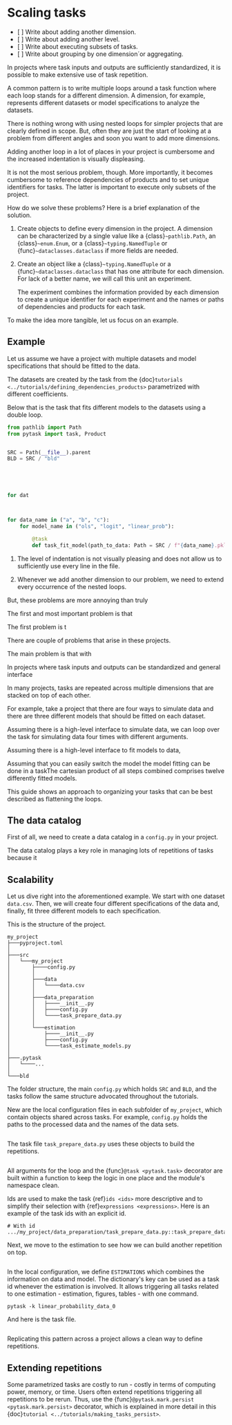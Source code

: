 # Scaling tasks

- \[ \] Write about adding another dimension.
- \[ \] Write about adding another level.
- \[ \] Write about executing subsets of tasks.
- \[ \] Write about grouping by one dimension´or aggregating.

In projects where task inputs and outputs are sufficiently standardized, it is possible
to make extensive use of task repetition.

A common pattern is to write multiple loops around a task function where each loop
stands for a different dimension. A dimension, for example, represents different
datasets or model specifications to analyze the datasets.

There is nothing wrong with using nested loops for simpler projects that are clearly
defined in scope. But, often they are just the start of looking at a problem from
different angles and soon you want to add more dimensions.

Adding another loop in a lot of places in your project is cumbersome and the increased
indentation is visually displeasing.

It is not the most serious problem, though. More importantly, it becomes cumbersome to
reference dependencies of products and to set unique identifiers for tasks. The latter
is important to execute only subsets of the project.

How do we solve these problems? Here is a brief explanation of the solution.

1. Create objects to define every dimension in the project. A dimension can be
   characterized by a single value like a {class}`~pathlib.Path`, an
   {class}`~enum.Enum`, or a {class}`~typing.NamedTuple` or
   {func}`~dataclasses.dataclass` if more fields are needed.

1. Create an object like a {class}`~typing.NamedTuple` or a
   {func}`~dataclasses.dataclass` that has one attribute for each dimension. For lack of
   a better name, we will call this unit an experiment.

   The experiment combines the information provided by each dimension to create a unique
   identifier for each experiment and the names or paths of dependencies and products
   for each task.

To make the idea more tangible, let us focus on an example.

## Example

Let us assume we have a project with multiple datasets and model specifications that
should be fitted to the data.

The datasets are created by the task from the
{doc}`tutorials <../tutorials/defining_dependencies_products>` parametrized with
different coefficients.

Below that is the task that fits different models to the datasets using a double loop.

```python
from pathlib import Path
from pytask import task, Product


SRC = Path(__file__).parent
BLD = SRC / "bld"





for dat



for data_name in ("a", "b", "c"):
    for model_name in ("ols", "logit", "linear_prob"):

        @task
        def task_fit_model(path_to_data: Path = SRC / f"{data_name}.pkl")

```

1. The level of indentation is not visually pleasing and does not allow us to
   sufficiently use every line in the file.

1. Whenever we add another dimension to our problem, we need to extend every occurrence
   of the nested loops.

But, these problems are more annoying than truly

The first and most important problem is that

The first problem is t

There are couple of problems that arise in these projects.

The main problem is that with

In projects where task inputs and outputs can be standardized and general interface

In many projects, tasks are repeated across multiple dimensions that are stacked on top
of each other.

For example, take a project that there are four ways to simulate data and there are
three different models that should be fitted on each dataset.

Assuming there is a high-level interface to simulate data, we can loop over the task for
simulating data four times with different arguments.

Assuming there is a high-level interface to fit models to data,

Assuming that you can easily switch the model the model fitting can be done in a taskThe
cartesian product of all steps combined comprises twelve differently fitted models.

This guide shows an approach to organizing your tasks that can be best described as
flattening the loops.

## The data catalog

First of all, we need to create a data catalog in a `config.py` in your project.

The data catalog plays a key role in managing lots of repetitions of tasks because it

## Scalability

Let us dive right into the aforementioned example. We start with one dataset `data.csv`.
Then, we will create four different specifications of the data and, finally, fit three
different models to each specification.

This is the structure of the project.

```text
my_project
├───pyproject.toml
│
├───src
│   └───my_project
│       ├────config.py
│       │
│       ├───data
│       │   └────data.csv
│       │
│       ├───data_preparation
│       │   ├────__init__.py
│       │   ├────config.py
│       │   └────task_prepare_data.py
│       │
│       └───estimation
│           ├────__init__.py
│           ├────config.py
│           └────task_estimate_models.py
│
├───.pytask
│   └────...
│
└───bld
```

The folder structure, the main `config.py` which holds `SRC` and `BLD`, and the tasks
follow the same structure advocated throughout the tutorials.

New are the local configuration files in each subfolder of `my_project`, which contain
objects shared across tasks. For example, `config.py` holds the paths to the processed
data and the names of the data sets.

```{literalinclude} ../../../docs_src/how_to_guides/bp_scaling_tasks_1.py
```

The task file `task_prepare_data.py` uses these objects to build the repetitions.

```{literalinclude} ../../../docs_src/how_to_guides/bp_scaling_tasks_2.py
```

All arguments for the loop and the {func}`@task <pytask.task>` decorator are built
within a function to keep the logic in one place and the module's namespace clean.

Ids are used to make the task {ref}`ids <ids>` more descriptive and to simplify their
selection with {ref}`expressions <expressions>`. Here is an example of the task ids with
an explicit id.

```
# With id
.../my_project/data_preparation/task_prepare_data.py::task_prepare_data[data_0]
```

Next, we move to the estimation to see how we can build another repetition on top.

```{literalinclude} ../../../docs_src/how_to_guides/bp_scaling_tasks_3.py
```

In the local configuration, we define `ESTIMATIONS` which combines the information on
data and model. The dictionary's key can be used as a task id whenever the estimation is
involved. It allows triggering all tasks related to one estimation - estimation,
figures, tables - with one command.

```console
pytask -k linear_probability_data_0
```

And here is the task file.

```{literalinclude} ../../../docs_src/how_to_guides/bp_scaling_tasks_4.py
```

Replicating this pattern across a project allows a clean way to define repetitions.

## Extending repetitions

Some parametrized tasks are costly to run - costly in terms of computing power, memory,
or time. Users often extend repetitions triggering all repetitions to be rerun. Thus,
use the {func}`@pytask.mark.persist <pytask.mark.persist>` decorator, which is explained
in more detail in this {doc}`tutorial <../tutorials/making_tasks_persist>`.
